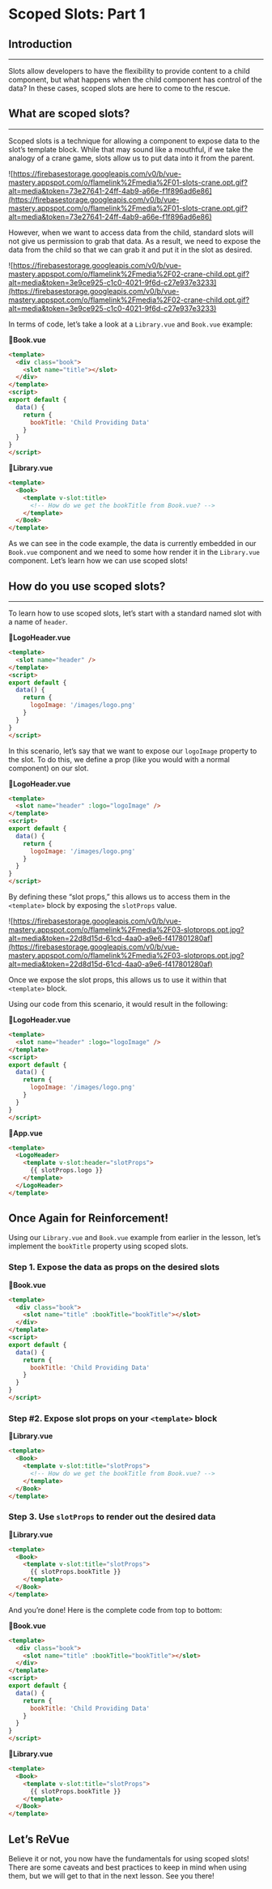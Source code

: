 # Scoped Slots: Part 1

## Introduction

------

Slots allow developers to have the flexibility to provide content to a child component, but what happens when the child component has control of the data? In these cases, scoped slots are here to come to the rescue.

## What are scoped slots?

------

Scoped slots is a technique for allowing a component to expose data to the slot’s template block. While that may sound like a mouthful, if we take the analogy of a crane game, slots allow us to put data into it from the parent.

![https://firebasestorage.googleapis.com/v0/b/vue-mastery.appspot.com/o/flamelink%2Fmedia%2F01-slots-crane.opt.gif?alt=media&token=73e27641-24ff-4ab9-a66e-f1f896ad6e86](https://firebasestorage.googleapis.com/v0/b/vue-mastery.appspot.com/o/flamelink%2Fmedia%2F01-slots-crane.opt.gif?alt=media&token=73e27641-24ff-4ab9-a66e-f1f896ad6e86)

However, when we want to access data from the child, standard slots will not give us permission to grab that data. As a result, we need to expose the data from the child so that we can grab it and put it in the slot as desired.

![https://firebasestorage.googleapis.com/v0/b/vue-mastery.appspot.com/o/flamelink%2Fmedia%2F02-crane-child.opt.gif?alt=media&token=3e9ce925-c1c0-4021-9f6d-c27e937e3233](https://firebasestorage.googleapis.com/v0/b/vue-mastery.appspot.com/o/flamelink%2Fmedia%2F02-crane-child.opt.gif?alt=media&token=3e9ce925-c1c0-4021-9f6d-c27e937e3233)

In terms of code, let’s take a look at a `Library.vue` and `Book.vue` example:

📄**Book.vue**

```html
<template>
  <div class="book">
    <slot name="title"></slot>
  </div>
</template>
<script>
export default {
  data() {
    return {
      bookTitle: 'Child Providing Data'
    }
  }
}
</script>
```

📄**Library.vue**

```html
<template>
  <Book>
    <template v-slot:title>
      <!-- How do we get the bookTitle from Book.vue? -->
    </template>
  </Book>
</template>
```

As we can see in the code example, the data is currently embedded in our `Book.vue` component and we need to some how render it in the `Library.vue` component. Let’s learn how we can use scoped slots!

## How do you use scoped slots?

------

To learn how to use scoped slots, let’s start with a standard named slot with a name of `header`.

📄**LogoHeader.vue**

```html
<template>
  <slot name="header" />
</template>
<script>
export default {
  data() {
    return {
      logoImage: '/images/logo.png'
    }
  }
}
</script>
```

In this scenario, let’s say that we want to expose our `logoImage` property to the slot. To do this, we define a prop (like you would with a normal component) on our slot.

📄**LogoHeader.vue**

```html
<template>
  <slot name="header" :logo="logoImage" />
</template>
<script>
export default {
  data() {
    return {
      logoImage: '/images/logo.png'
    }
  }
}
</script>
```

By defining these “slot props,” this allows us to access them in the `<template>` block by exposing the `slotProps` value.

![https://firebasestorage.googleapis.com/v0/b/vue-mastery.appspot.com/o/flamelink%2Fmedia%2F03-slotprops.opt.jpg?alt=media&token=22d8d15d-61cd-4aa0-a9e6-f417801280af](https://firebasestorage.googleapis.com/v0/b/vue-mastery.appspot.com/o/flamelink%2Fmedia%2F03-slotprops.opt.jpg?alt=media&token=22d8d15d-61cd-4aa0-a9e6-f417801280af)

Once we expose the slot props, this allows us to use it within that `<template>` block.

Using our code from this scenario, it would result in the following:

📄**LogoHeader.vue**

```html
<template>
  <slot name="header" :logo="logoImage" />
</template>
<script>
export default {
  data() {
    return {
      logoImage: '/images/logo.png'
    }
  }
}
</script>
```

📄**App.vue**

```html
<template>
  <LogoHeader>
    <template v-slot:header="slotProps">
      {{ slotProps.logo }}
    </template>
  </LogoHeader>
</template>
```

## Once Again for Reinforcement!

Using our `Library.vue` and `Book.vue` example from earlier in the lesson, let’s implement the `bookTitle` property using scoped slots.

### Step 1. Expose the data as props on the desired slots

📄**Book.vue**

```html
<template>
  <div class="book">
    <slot name="title" :bookTitle="bookTitle"></slot>
  </div>
</template>
<script>
export default {
  data() {
    return {
      bookTitle: 'Child Providing Data'
    }
  }
}
</script>
```

### Step #2. Expose slot props on your `<template>` block

📄**Library.vue**

```html
<template>
  <Book>
    <template v-slot:title="slotProps">
      <!-- How do we get the bookTitle from Book.vue? -->
    </template>
  </Book>
</template>
```

### Step 3. Use `slotProps` to render out the desired data

📄**Library.vue**

```html
<template>
  <Book>
    <template v-slot:title="slotProps">
      {{ slotProps.bookTitle }}
    </template>
  </Book>
</template>
```

And you’re done! Here is the complete code from top to bottom:

📄**Book.vue**

```html
<template>
  <div class="book">
    <slot name="title" :bookTitle="bookTitle"></slot>
  </div>
</template>
<script>
export default {
  data() {
    return {
      bookTitle: 'Child Providing Data'
    }
  }
}
</script>
```

📄**Library.vue**

```html
<template>
  <Book>
    <template v-slot:title="slotProps">
      {{ slotProps.bookTitle }}
    </template>
  </Book>
</template>
```

## Let’s ReVue

Believe it or not, you now have the fundamentals for using scoped slots! There are some caveats and best practices to keep in mind when using them, but we will get to that in the next lesson. See you there!